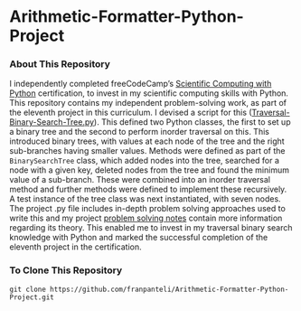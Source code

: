 # Arithmetic-Formatter-Python-Project
### About This Repository
I independently completed freeCodeCamp’s [Scientific Computing with Python](https://www.freecodecamp.org/learn/scientific-computing-with-python/) certification, to invest in my scientific computing skills with Python. This repository contains my independent problem-solving work, as part of the eleventh project in this curriculum. I devised a script for this ([Traversal-Binary-Search-Tree.py](https://github.com/franpanteli/Arithmetic-Formatter-Python-Project/blob/main/Arithmetic-Formatter.py)). This defined two Python classes, the first to set up a binary tree and the second to perform inorder traversal on this. This introduced binary trees, with values at each node of the tree and the right sub-branches having smaller values. Methods were defined as part of the `BinarySearchTree` class, which added nodes into the tree, searched for a node with a given key, deleted nodes from the tree and found the minimum value of a sub-branch. These were combined into an inorder traversal method and further methods were defined to implement these recursively. A test instance of the tree class was next instantiated, with seven nodes. The project .py file includes in-depth problem solving approaches used to write this and my project [problem solving notes](https://github.com/franpanteli/Arithmetic-Formatter-Python-Project/blob/main/Arithmetic%20Formatter%20Problem%20Solving%20Thought%20Process%20Notes.txt) contain more information regarding its theory. This enabled me to invest in my traversal binary search knowledge with Python and marked the successful completion of the eleventh project in the certification.

### To Clone This Repository
```
git clone https://github.com/franpanteli/Arithmetic-Formatter-Python-Project.git 
```

